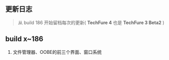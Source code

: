 ## 更新日志
>从 build 186 开始留档每次的更新( **TechFure 4** 也是 **TechFure 3 Beta2** )
## build x~186
1. 文件管理器、OOBE的前三个界面、窗口系统
